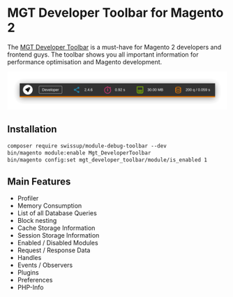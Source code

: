 MGT Developer Toolbar for Magento 2
============================

The [MGT Developer Toolbar](https://www.mgt-commerce.com/docs/mgt-developer-toolbar/magento2/introduction) is a 
must-have for Magento 2 developers and frontend guys.
The toolbar shows you all important information for performance optimisation and Magento development.

![Profiler](doc/static_files/profiler_screenshot.png "Profiler")

## Installation

```
composer require swissup/module-debug-toolbar --dev
bin/magento module:enable Mgt_DeveloperToolbar
bin/magento config:set mgt_developer_toolbar/module/is_enabled 1
```

## Main Features

* Profiler
* Memory Consumption
* List of all Database Queries
* Block nesting
* Cache Storage Information
* Session Storage Information
* Enabled / Disabled Modules
* Request / Response Data
* Handles
* Events / Observers
* Plugins
* Preferences
* PHP-Info
